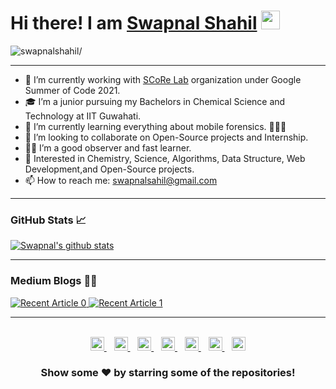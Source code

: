 # Hi there! I am [Swapnal Shahil](https://swapnalshahil.github.io/) <img src="https://raw.githubusercontent.com/iampavangandhi/iampavangandhi/master/gifs/Hi.gif" width="30px"> 
<p align="left"> <img src=https://komarev.com/ghpvc/?username=swapnalshahil alt=swapnalshahil/></p>

---

- 🔭 I’m currently working with [SCoRe Lab](http://scorelab.org/) organization under Google Summer of Code 2021.
- 🎓 I’m a junior pursuing my Bachelors in Chemical Science and Technology at IIT Guwahati.
- 🌱 I’m currently learning everything about mobile forensics. 👨🏻‍🎓
- 👯 I’m looking to collaborate on Open-Source projects and Internship.
- 🤟🏻 I’m a good observer and fast learner.
- 🤔 Interested in Chemistry, Science, Algorithms, Data Structure, Web Development,and Open-Source projects.
- 📫 How to reach me: swapnalsahil@gmail.com

---

### GitHub Stats 📈
<p>
<a href="https://github.com/swapnalshahil">
 <img align="center" src="https://github-readme-stats.vercel.app/api?username=swapnalshahil&show_icons=true&theme=light&line_height=25" alt="Swapnal's github stats"/>
</a> 
<!-- <a href="https://github.com/anuraghazra/github-readme-stats">
  <img align="center" src="https://github-readme-stats.vercel.app/api/top-langs/?username=swapnalshahil&layout=compact" />
</a><p/><br/> -->


---

### Medium Blogs ✍🏻
<a target="_blank" href="https://medium.com/scorelab/google-summer-of-code-openmf-week-2-698d49fab4ec"><img src="https://github-readme-medium-recent-article.vercel.app/medium/@swapnalshahil/0" alt="Recent Article 0">
<a target="_blank" href="https://medium.com/scorelab/google-summer-of-code-openmf-week-1-4022fb270a79"><img src="https://github-readme-medium-recent-article.vercel.app/medium/@swapnalshahil/1" alt="Recent Article 1">
 
---
 <br/>
<div align="center">
<a href="https://twitter.com/eulersgamma">
  <img  alt="Swapnal's Twitter" width="22px" src="https://cdn.jsdelivr.net/npm/simple-icons@v3/icons/twitter.svg" />
</a>&nbsp;&nbsp;
<a href="https://www.linkedin.com/in/swapnalshahil/">
  <img  alt="Swapnal's Linkdein" width="22px" src="https://cdn.jsdelivr.net/npm/simple-icons@v3/icons/linkedin.svg" />
</a>&nbsp;&nbsp;
<a href="https://github.com/swapnalshahil">
  <img alt="Swapnal's Github" width="22px" src="https://cdn.jsdelivr.net/npm/simple-icons@v3/icons/github.svg" />
</a>&nbsp;&nbsp;
<a href="https://t.me/swapnalshahil">
  <img  alt="Swapnal's Telegram" width="22px" src="https://cdn.jsdelivr.net/npm/simple-icons@v3/icons/telegram.svg" />
</a>&nbsp;&nbsp;
<a href="https://instagram.com/eulersgamma/">
  <img  alt="Swapnal's Instagram" width="22px" src="https://cdn.jsdelivr.net/npm/simple-icons@v3/icons/instagram.svg" />
</a>&nbsp;&nbsp;
<a href="https://www.facebook.com/swapnal.sahil.1/">
  <img  alt="Swapnal's Facebook" width="22px" src="https://cdn.jsdelivr.net/npm/simple-icons@v3/icons/facebook.svg" />
</a>&nbsp;&nbsp;
 <a href="https://medium.com/@swapnalshahil">
   <img  alt="Swapnal's Medium" width="22px" src="https://cdn.jsdelivr.net/npm/simple-icons@v3/icons/medium.svg" />
   
</a>
 
</div>

<div align="center">

### Show some ❤️ by starring some of the repositories!

</div>
